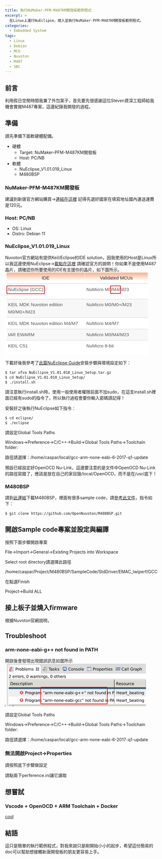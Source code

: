 ```yaml
---
title: 執行NuMaker-PFM-M487KM開發板範例程式
excerpt: >
  在Linux上運行NuEclipse，燒入並執行NuMaker-PFM-M487KM開發板範例程式。
categories:
  - Embedded System
tags:
  - Linux
  - Debian
  - MCU
  - Nuvoton
  - M487
  - SBC
---
```


## 前言
利用假日空閒時間我兼了外包案子，首先要先很感謝這位Steven資深工程師給我機會實做M487專案，這邊紀錄我開發的過程。

## 準備
請先準備下面軟硬體配備。
* 硬體
    - Target: NuMaker-PFM-M487KM開發板
    - Host: PC/NB
* 軟體
    - NuEclipse_V1.01.019_Linux
    - M480BSP

### NuMaker-PFM-M487KM開發板
建議到新唐官方網站購買->[連結在這裡](https://direct.nuvoton.com/tw/numaker-pfm-m487km?search_query=M487&results=9)
記得先選好國家在填寫地址國內運送運費是120元。

### Host: PC/NB
* OS: Linux
* Distro: Debian 11

### NuEclipse_V1.01.019_Linux
Nuvoton官方網站有提供Keil/Eclipse的IDE solution，因我使用的Host是Linux所以我這邊使用NuEclipse->[載點在這裡](https://www.nuvoton.com/tool-and-software/ide-and-compiler/)
請確認官方的說明！你如果不是使用M487晶片，請確認你所要使用的IDE有支援你的晶片，如下圖所示。
![nueclipse](/assets/images/nueclipse.png)

下載好後我參考了[此篇NuEclipse Guide](https://www.nuvoton.com/resource-files/UM_NuEclipse_EN_Rev1.01.014.pdf)安裝步驟與環境設定如下：
```
$ tar xfva NuEclipse_V1.01.018_Linux_Setup.tar.gz
$ cd NuEclipse_V1.01.018_Linux_Setup/
$ ./install.sh 
```
請注意執行install.sh時，使用一般使用者權限前面不加sudo，在這支install.sh裡面已經有sudo的指令了，所以執行過程會要你輸入密碼請記得！

安裝好之後執行NuEclipse如下指令：
```
$ cd eclipse/
$ ./eclipse
```
請設定Global Tools Paths

Windows->Preference->C/C++->Build->Global Tools Paths->Toolchain folder:

路徑請選擇：/home/caspar/local/gcc-arm-none-eabi-6-2017-q1-update

預設已經設定好OpenOCD Nu-Link，這邊要注意的是文件中OpenOCD Nu-Link的路徑寫錯了，應該是放在自己的家目錄/local/OpenOCD，而不是在/usr/底下！

### M480BSP
請到[此連結](https://github.com/OpenNuvoton/M480BSP)下載M480BSP，裡面有很多sample code，請[參考此文件](https://github.com/OpenNuvoton/M480BSP/blob/master/Readme.pdf)，指令如下：

```
$ git clone https://github.com/OpenNuvoton/M480BSP.git
```

## 開啟Sample code專案並設定與編譯
按照下面步驟開啟專案

File->Import->General->Existing Projects into Workspace

Select root directory請選擇此路徑

/home/caspar/Project/M480BSP/SampleCode/StdDriver/EMAC_lwiperf/GCC

在點選Finish

Project->Build ALL

## 接上板子並燒入firmware

根據Nuvoton官網說明，

## Troubleshoot
### arm-none-eabi-g++ not found in PATH
開啟後會發現出現錯誤訊息如圖所示
![nueclipse_compiler_not_found](/assets/images/nueclipse_compiler_not_found.png)

請設定Global Tools Paths

Windows->Preference->C/C++->Build->Global Tools Paths->Toolchain folder:

路徑請選擇：/home/caspar/local/gcc-arm-none-eabi-6-2017-q1-update

### 無法開啟Project->Properties
請按照底下步驟做設定

請點兩下perference.ini讓它讀取

## 想嘗試

### Vscode + OpenOCD + ARM Toolchain + Docker

[cool](https://www.big-meter.com/opensource/en/61dad481dc76873900484665.html)

## 結語
這只是簡單的執行範例程式，對我來說只是剛開始小小的起步，希望這份簡易的doc可以幫助想接觸新唐開發板的朋友更容易上手。

